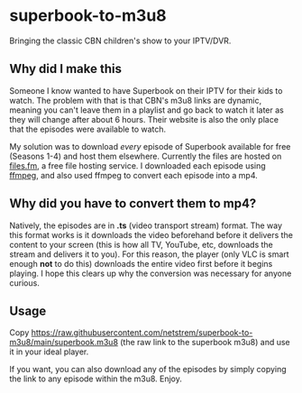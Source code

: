 # superbook-to-m3u8
Bringing the classic CBN children's show to your IPTV/DVR.

## Why did I make this
Someone I know wanted to have Superbook on their IPTV for their kids to watch. The problem with that is that CBN's m3u8 links are dynamic, meaning you can't leave them in a playlist and go back to watch it later as they will change after about 6 hours. Their website is also the only place that the episodes were available to watch.

My solution was to download *every* episode of Superbook available for free (Seasons 1-4) and host them elsewhere. Currently the files are hosted on [files.fm](https://files.fm), a free file hosting service. I downloaded each episode using [ffmpeg](https://ffmpeg.org), and also used ffmpeg to convert each episode into a mp4.

## Why did you have to convert them to mp4?

Natively, the episodes are in **.ts** (video transport stream) format. The way this format works is it downloads the video beforehand before it delivers the content to your screen (this is how all TV, YouTube, etc, downloads the stream and delivers it to you). For this reason, the player (only VLC is smart enough **not** to do this) downloads the entire video first before it begins playing. I hope this clears up why the conversion was necessary for anyone curious.

## Usage
Copy https://raw.githubusercontent.com/netstrem/superbook-to-m3u8/main/superbook.m3u8 (the raw link to the superbook m3u8) and use it in your ideal player.

If you want, you can also download any of the episodes by simply copying the link to any episode within the m3u8. Enjoy.
